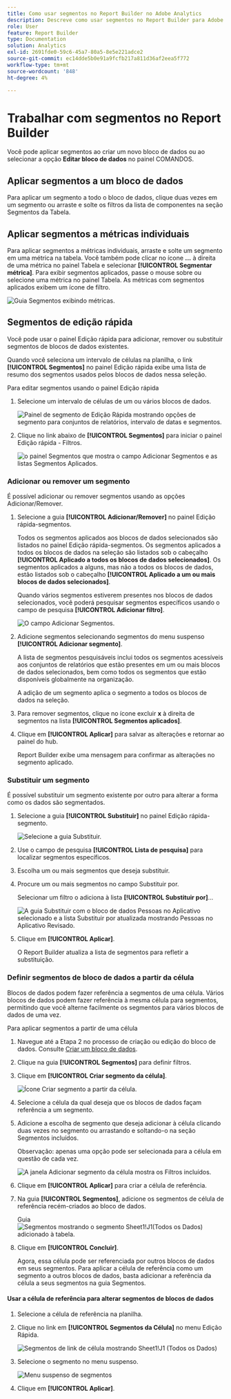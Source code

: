 ```yaml
---
title: Como usar segmentos no Report Builder no Adobe Analytics
description: Descreve como usar segmentos no Report Builder para Adobe Analytics
role: User
feature: Report Builder
type: Documentation
solution: Analytics
exl-id: 2691fde0-59c6-45a7-80a5-8e5e221adce2
source-git-commit: ec14dde5b0e91a9fcfb217a811d36af2eea5f772
workflow-type: tm+mt
source-wordcount: '848'
ht-degree: 4%

---
```


# Trabalhar com segmentos no Report Builder

Você pode aplicar segmentos ao criar um novo bloco de dados ou ao selecionar a opção **Editar bloco de dados** no painel COMANDOS.

## Aplicar segmentos a um bloco de dados

Para aplicar um segmento a todo o bloco de dados, clique duas vezes em um segmento ou arraste e solte os filtros da lista de componentes na seção Segmentos da Tabela.

## Aplicar segmentos a métricas individuais

Para aplicar segmentos a métricas individuais, arraste e solte um segmento em uma métrica na tabela. Você também pode clicar no ícone **...** à direita de uma métrica no painel Tabela e selecionar **[!UICONTROL Segmentar métrica]**. Para exibir segmentos aplicados, passe o mouse sobre ou selecione uma métrica no painel Tabela. As métricas com segmentos aplicados exibem um ícone de filtro.

![Guia Segmentos exibindo métricas.](./assets/filter_by.png)

## Segmentos de edição rápida

Você pode usar o painel Edição rápida para adicionar, remover ou substituir segmentos de blocos de dados existentes.

Quando você seleciona um intervalo de células na planilha, o link **[!UICONTROL Segmentos]** no painel Edição rápida exibe uma lista de resumo dos segmentos usados pelos blocos de dados nessa seleção.

Para editar segmentos usando o painel Edição rápida

1. Selecione um intervalo de células de um ou vários blocos de dados.

   ![Painel de segmento de Edição Rápida mostrando opções de segmento para conjuntos de relatórios, intervalo de datas e segmentos.](./assets/select_multiple_dbs.png)

1. Clique no link abaixo de **[!UICONTROL Segmentos]** para iniciar o painel Edição rápida - Filtros.

   ![o painel Segmentos que mostra o campo Adicionar Segmentos e as listas Segmentos Aplicados.](./assets/quick_edit_filters.png)

### Adicionar ou remover um segmento

É possível adicionar ou remover segmentos usando as opções Adicionar/Remover.

1. Selecione a guia **[!UICONTROL Adicionar/Remover]** no painel Edição rápida-segmentos.

   Todos os segmentos aplicados aos blocos de dados selecionados são listados no painel Edição rápida-segmentos. Os segmentos aplicados a todos os blocos de dados na seleção são listados sob o cabeçalho **[!UICONTROL Aplicado a todos os blocos de dados selecionados]**. Os segmentos aplicados a alguns, mas não a todos os blocos de dados, estão listados sob o cabeçalho **[!UICONTROL Aplicado a um ou mais blocos de dados selecionados]**.

   Quando vários segmentos estiverem presentes nos blocos de dados selecionados, você poderá pesquisar segmentos específicos usando o campo de pesquisa **[!UICONTROL Adicionar filtro]**.

   ![O campo Adicionar Segmentos.](./assets/add_filter.png)

1. Adicione segmentos selecionando segmentos do menu suspenso **[!UICONTROL Adicionar segmento]**.

   A lista de segmentos pesquisáveis inclui todos os segmentos acessíveis aos conjuntos de relatórios que estão presentes em um ou mais blocos de dados selecionados, bem como todos os segmentos que estão disponíveis globalmente na organização.

   A adição de um segmento aplica o segmento a todos os blocos de dados na seleção.

1. Para remover segmentos, clique no ícone excluir **x** à direita de segmentos na lista **[!UICONTROL Segmentos aplicados]**.

1. Clique em **[!UICONTROL Aplicar]** para salvar as alterações e retornar ao painel do hub.

   Report Builder exibe uma mensagem para confirmar as alterações no segmento aplicado.

### Substituir um segmento

É possível substituir um segmento existente por outro para alterar a forma como os dados são segmentados.

1. Selecione a guia **[!UICONTROL Substituir]** no painel Edição rápida-segmento.

   ![Selecione a guia Substituir.](./assets/replace_filter.png)

1. Use o campo de pesquisa **[!UICONTROL Lista de pesquisa]** para localizar segmentos específicos.

1. Escolha um ou mais segmentos que deseja substituir.

1. Procure um ou mais segmentos no campo Substituir por.

   Selecionar um filtro o adiciona à lista **[!UICONTROL Substituir por]**...

   ![A guia Substituir com o bloco de dados Pessoas no Aplicativo selecionado e a lista Substituir por atualizada mostrando Pessoas no Aplicativo Revisado.](./assets/replace_screen_new.png)

1. Clique em **[!UICONTROL Aplicar]**.

   O Report Builder atualiza a lista de segmentos para refletir a substituição.

### Definir segmentos de bloco de dados a partir da célula

Blocos de dados podem fazer referência a segmentos de uma célula. Vários blocos de dados podem fazer referência à mesma célula para segmentos, permitindo que você alterne facilmente os segmentos para vários blocos de dados de uma vez.

Para aplicar segmentos a partir de uma célula

1. Navegue até a Etapa 2 no processo de criação ou edição do bloco de dados. Consulte [Criar um bloco de dados](./create-a-data-block.md).
1. Clique na guia **[!UICONTROL Segmentos]** para definir filtros.
1. Clique em **[!UICONTROL Criar segmento da célula]**.

   ![Ícone Criar segmento a partir da célula.](./assets/create-filter-from-cell.png)

1. Selecione a célula da qual deseja que os blocos de dados façam referência a um segmento.

1. Adicione a escolha de segmento que deseja adicionar à célula clicando duas vezes no segmento ou arrastando e soltando-o na seção Segmentos incluídos.

   Observação: apenas uma opção pode ser selecionada para a célula em questão de cada vez.

   ![A janela Adicionar segmento da célula mostra os Filtros incluídos.](./assets/select-filters.png)

1. Clique em **[!UICONTROL Aplicar]** para criar a célula de referência.

1. Na guia **[!UICONTROL Segmentos]**, adicione os segmentos de célula de referência recém-criados ao bloco de dados.

   Guia ![Segmentos mostrando o segmento Sheet1!J1(Todos os Dados) adicionado à tabela.](./assets/reference-cell-filter.png)

1. Clique em **[!UICONTROL Concluir]**.

   Agora, essa célula pode ser referenciada por outros blocos de dados em seus segmentos. Para aplicar a célula de referência como um segmento a outros blocos de dados, basta adicionar a referência da célula a seus segmentos na guia Segmentos.

#### Usar a célula de referência para alterar segmentos de blocos de dados

1. Selecione a célula de referência na planilha.

1. Clique no link em **[!UICONTROL Segmentos da Célula]** no menu Edição Rápida.

   ![Segmentos de link de célula mostrando Sheet1!J1 (Todos os Dados)](./assets/filters-from-cell-link.png)

1. Selecione o segmento no menu suspenso.

   ![Menu suspenso de segmentos](./assets/filter-drop-down.png)

1. Clique em **[!UICONTROL Aplicar]**.
